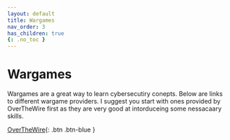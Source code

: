 ```yaml
---
layout: default
title: Wargames
nav_order: 3
has_children: true
{: .no_toc }
---
```

# Wargames

Wargames are a great way to learn cybersecutiry conepts. Below are links to different wargame providers. I suggest you start with ones provided by OverTheWire first as they are very good at intorduceing some nessacaary skills. 

[OverTheWire](https://twinston-66.github.io/HackThePlanet/Wargames/OverTheWire/){: .btn .btn-blue }


